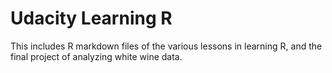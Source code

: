 # Udacity Learning R

This includes R markdown files of the various lessons in learning R, and the final project of analyzing white wine data.
